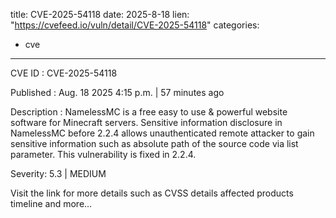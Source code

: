  
title: CVE-2025-54118
date: 2025-8-18
lien: "https://cvefeed.io/vuln/detail/CVE-2025-54118"
categories:
  - cve
---

CVE ID : CVE-2025-54118

Published :  Aug. 18
2025
4:15 p.m. | 57 minutes ago

Description : NamelessMC is a free
easy to use & powerful website software for Minecraft servers. Sensitive information disclosure in NamelessMC before 2.2.4 allows unauthenticated remote attacker to gain sensitive information such as absolute path of the source code via list parameter. This vulnerability is fixed in 2.2.4.

Severity: 5.3 | MEDIUM

Visit the link for more details
such as CVSS details
affected products
timeline
and more...
